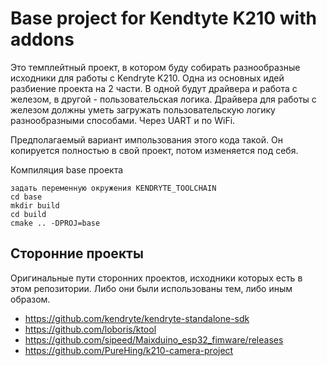 # Base project for Kendtyte K210 with addons

Это темплейтный проект, в котором буду собирать разнообразные исходники для работы с Kendryte K210.
Одна из основных идей разбиение проекта на 2 части. В одной будут драйвера и работа с железом, в другой - пользовательская логика.
Драйвера для работы с железом должны уметь загружать пользовательскую логику разнообразными способами. Через UART и по WiFi.

Предполагаемый вариант импользования этого кода такой. Он копируется полностью в свой проект, потом изменяется под себя.


Компиляция base проекта
```
задать переменную окружения KENDRYTE_TOOLCHAIN 
cd base
mkdir build
cd build
cmake .. -DPROJ=base
```

## Сторонние проекты
Оригинальные пути сторонних проектов, исходники которых есть в этом репозитории.
Либо они были использованы тем, либо иным образом.

* https://github.com/kendryte/kendryte-standalone-sdk
* https://github.com/loboris/ktool
* https://github.com/sipeed/Maixduino_esp32_fimware/releases
* https://github.com/PureHing/k210-camera-project